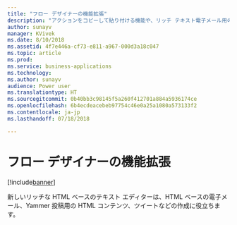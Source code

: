 ```yaml
---
title: "フロー デザイナーの機能拡張"
description: "アクションをコピーして貼り付ける機能や、リッチ テキスト電子メール用の新しい HTML エディターなど、向上した編集機能。"
author: sunayv
manager: KVivek
ms.date: 8/10/2018
ms.assetid: 4f7e446a-cf73-e811-a967-000d3a18c047
ms.topic: article
ms.prod: 
ms.service: business-applications
ms.technology: 
ms.author: sunayv
audience: Power user
ms.translationtype: HT
ms.sourcegitcommit: 0b40bb3c98145f5a260f412701a884a5936174ce
ms.openlocfilehash: 6b4ecdeacebeb97754c46e0a25a1080a573133f2
ms.contentlocale: ja-jp
ms.lasthandoff: 07/18/2018

---
```

# <a name="flow-designer-enhancements"></a>フロー デザイナーの機能拡張


[!include[banner](../../includes/banner.md)]

新しいリッチな HTML ベースのテキスト エディターは、HTML ベースの電子メール、Yammer 投稿用の HTML コンテンツ、ツイートなどの作成に役立ちます。

